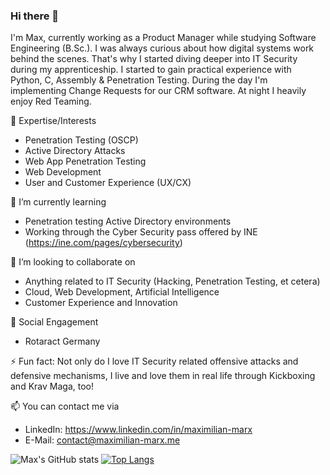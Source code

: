 ### Hi there 👋

I'm Max, currently working as a Product Manager while studying Software Engineering (B.Sc.). I was always curious about how digital systems work behind the scenes. That's why I started diving deeper into IT Security during my apprenticeship. I started to gain practical experience with Python, C, Assembly & Penetration Testing.
During the day I'm implementing Change Requests for our CRM software. At night I heavily enjoy Red Teaming.

<!--
**maximilianmarx/maximilianmarx** is a ✨ _special_ ✨ repository because its `README.md` (this file) appears on your GitHub profile.

Here are some ideas to get you started:

- 🔭 I’m currently working on ...
- 🌱 I’m currently learning ...
- 👯 I’m looking to collaborate on ...
- 🤔 I’m looking for help with ...
- 💬 Ask me about ...
- 📫 How to reach me: ...
- 😄 Pronouns: ...
- ⚡ Fun fact: ...
-->

🚀 Expertise/Interests
- Penetration Testing (OSCP)
- Active Directory Attacks
- Web App Penetration Testing
- Web Development
- User and Customer Experience (UX/CX)


🌱 I’m currently learning
- Penetration testing Active Directory environments
- Working through the Cyber Security pass offered by INE (https://ine.com/pages/cybersecurity)

👯 I’m looking to collaborate on
- Anything related to IT Security (Hacking, Penetration Testing, et cetera)
- Cloud, Web Development, Artificial Intelligence
- Customer Experience and Innovation

🤝 Social Engagement
- Rotaract Germany

⚡ Fun fact: Not only do I love IT Security related offensive attacks and defensive mechanisms, I live and love them in real life through Kickboxing and Krav Maga, too!

📫 You can contact me via
- LinkedIn: https://www.linkedin.com/in/maximilian-marx
- E-Mail: contact@maximilian-marx.me



![Max's GitHub stats](https://github-readme-stats.vercel.app/api?username=maximilianmarx&show_icons=true&theme=calm)
[![Top Langs](https://github-readme-stats.vercel.app/api/top-langs/?username=maximilianmarx&hide=javascript,html,scss&layout=compact&theme=calm)](https://github.com/anuraghazra/github-readme-stats)

